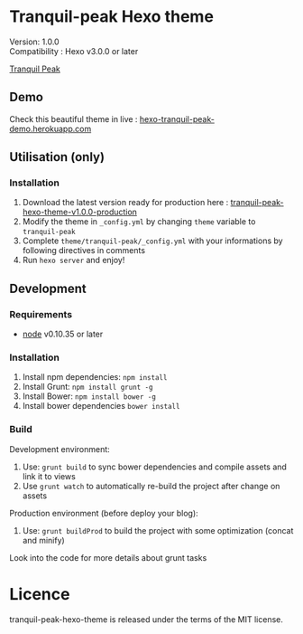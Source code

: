 # Tranquil-peak Hexo theme

Version: 1.0.0  
Compatibility : Hexo v3.0.0 or later  

[Tranquil Peak](https://hexo-tranquil-peak-demo.herokuapp.com/2013/12/25/gallery-post/tranquil-peak.png)

## Demo 

Check this beautiful theme in live : [hexo-tranquil-peak-demo.herokuapp.com](http://hexo-tranquil-peak-demo.herokuapp.com)

## Utilisation (only)

### Installation

1. Download the latest version ready for production here : [tranquil-peak-hexo-theme-v1.0.0-production](https://github.com/LouisBarranqueiro/tranquil-peak-hexo-theme/releases/download/v1.0.0/tranquil-peak-hexo-theme-v1.0.0-production.zip)
2. Modify the theme in ```_config.yml``` by changing ```theme``` variable  to ```tranquil-peak```
3. Complete ```theme/tranquil-peak/_config.yml``` with your informations by following directives in comments
4. Run ```hexo server``` and enjoy!

## Development

### Requirements

- [node](https://nodejs.org) v0.10.35 or later

### Installation

1. Install npm dependencies: ```npm install```
2. Install Grunt: ```npm install grunt -g```
3. Install Bower: ```npm install bower -g```
4. Install bower dependencies ```bower install```


### Build

Development environment:

1. Use:  ```grunt build``` to sync bower dependencies and compile assets and link it to views
2. Use ```grunt watch``` to automatically re-build the project after change on assets

Production environment (before deploy your blog):

1. Use: ```grunt buildProd``` to build the project with some optimization (concat and minify)

Look into the code for more details about grunt tasks

# Licence

tranquil-peak-hexo-theme is released under the terms of the MIT license.